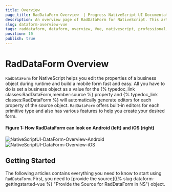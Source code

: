 ```yaml
---
title: Overview
page_title: RadDataForm Overview  | Progress NativeScript UI Documentation
description: An overview page of RadDataForm for NativeScript. This article explains the most important things you need to know before using RadDataForm.
slug: dataform-overview-vue
tags: raddataform, dataform, overview, Vue, nativescript, professional, ui
position: 10
publish: true
---
```


# RadDataForm Overview

`RadDataForm` for NativeScript helps you edit the properties of a business object during runtime and build a mobile form fast and easy. All you have to do is set a business object as a value for the {% typedoc_link classes:RadDataForm,member:source %} property and {% typedoc_link classes:RadDataForm %} will automatically generate editors for each property of the source object. `RadDataForm` offers built-in editors for each primitive type and also has various features to help you create your desired form.

#### Figure 1: How RadDataForm can look on Android (left) and iOS (right)

![NativeScriptUI-DataForm-Overview-Android](../../../ui/img/ns_ui/dataform-overview-android.png "Overview of DataForm in Android") ![NativeScriptUI-DataForm-Overview-iOS](../../../ui/img/ns_ui/dataform-overview-ios.png "Overview of DataForm in iOS")

## Getting Started

The following articles contains everything you need to know to start using `RadDataForm`. First, you need to [provide the source]({% slug dataform-gettingstarted-vue %} "Provide the Source for RadDataForm in NS") object.
